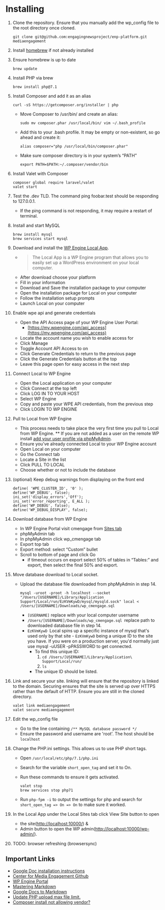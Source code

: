 <!----- Conversion time: 1.029 seconds.


Using this Markdown file:

1. Cut and paste this output into your source file.
2. See the notes and action items below regarding this conversion run.
3. Check the rendered output (headings, lists, code blocks, tables) for proper
   formatting and use a linkchecker before you publish this page.

Conversion notes:

* Docs to Markdown version 1.0β21
* Thu Apr 02 2020 11:55:39 GMT-0700 (PDT)
* Source doc: CME Updated Readme.md
----->



# Installing



1. Clone the repository. Ensure that you manually add the wp_config file to the root directory once cloned.

    ```
    git clone git@github.com:engagingnewsproject/enp-platform.git mediaengagement
    ```


2. Install [homebrew](https://brew.sh/) if not already installed
3. Ensure homebrew is up to date

    ```
    brew update
    ```


4. Install PHP via brew

    ```
    brew install php@7.1
    ```


5. Install Composer and add it as an alias

    ```
    curl -sS https://getcomposer.org/installer | php
    ```


    *   Move Composer to /usr/bin/ and create an alias:

        ```
        sudo mv composer.phar /usr/local/bin/ vim ~/.bash_profile
        ```


    *   Add this to your .bash profile. It may be empty or non-existent, so go ahead and create it:

        ```
        alias composer="php /usr/local/bin/composer.phar"
        ```


    *   Make sure composer directory is in your system’s “PATH”

        ```
        export PATH=$PATH:~/.composer/vendor/bin
        ```


6. Install Valet with Composer

    ```
    composer global require laravel/valet
    valet start
    ```


7. Test the .dev TLD. The command ping foobar.test should be responding to 127.0.0.1.
    *   If the ping command is not responding, it may require a restart of terminal.
8. Install and start MySQL

    ```
    brew install mysql
    brew services start mysql
    ```


9. Download and install the [WP Engine Local App](http://localwp.com/).
    *   > The Local App is a WP Engine program that allows you to easily set up a WordPress environment on your local computer. 
    *   After download choose your platform
    *   Fill in your information
    *   Download and Save the installation package to your computer
    *   Open the installation package for Local on your computer
    *   Follow the installation setup prompts
    *   Launch Local on your computer
10. Enable wpe api and generate credentials
    *   Open the API Access page of your WP Engine User Portal:
        *   [https://my.wpengine.com/api_access](https://my.wpengine.com/api_access)
    *   Locate the account name you wish to enable access for
    *   Click Manage
    *   Toggle Account API Access to on
    *   Click Generate Credentials to return to the previous page
    *   Click the Generate Credentials button at the top
    *   Leave this page open for easy access in the next step
11. Connect Local to WP Engine
    *   Open the Local application on your computer
    *   Click Connect at the top left
    *   Click LOG IN TO YOUR HOST
    *   Select WP Engine
    *   Copy and paste your WPE API credentials, from the previous step
    *   Click LOGIN TO WP ENGINE
12. Pull to Local from WP Engine
    *   This process needs to take place the very first time you pull to Local from WP Engine. ** If you are not added as a user on the remote WP install [add your user profile via phpMyAdmin](https://wpengine.com/support/add-admin-user-phpmyadmin/).
    *   Ensure you’ve already connected Local to your WP Engine account
    *   Open Local on your computer
    *   Go the Connect tab
    *   Locate a Site in the list
    *   Click PULL TO LOCAL
    *   Choose whether or not to include the database
13. (optional) Keep debug warnings from displaying on the front end

    ```
    define( 'WPE_CLUSTER_ID', '0' );
    define('WP_DEBUG', false);
    ini_set('display_errors','Off');
    ini_set('error_reporting', E_ALL );
    define('WP_DEBUG', false);
    define('WP_DEBUG_DISPLAY', false);
    ```


14. Download database from WP Engine
    *   In WP Engine Portal visit cmengage from [Sites tab](https://my.wpengine.com/sites)
    *   phpMyAdmin tab
    *   In phpMyAdmin click wp_cmengage tab
    *   Export top tab
    *   Export method: select “Custom” bullet
    *   Scroll to bottom of page and click Go
        *   if timeout occurs on export select 50% of tables in “Tables:” and export, then select the final 50% and export.
15. Move database download to Local socket.
    *   Upload the database file downloaded from phpMyAdmin in step 14.

        ```
        mysql -uroot -proot -h localhost --socket "/Users/[USERNAME]/Library/Application Support/Local/run/EzKVmKywD/mysql/mysqld.sock" local < /Users/[USERNAME]/Downloads/wp_cmengage.sql
        ```


        *   `[USERNAME]` replace with your local computer username
        *   `/Users/[USERNAME]/Downloads/wp_cmengage.sql `replace path to downloaded database file in step 14.
        *   `EzKVmKywD `Local spins up a specific instance of mysql that's used only by that site - `EzKVmKywD` being a unique ID to the site you have. If you were on a production server, you'd normally just use mysql -uUSER -pPASSWORD to get connected.
            *   To find this unique ID:
                1. `cd /Users/[USERNAME]/Library/Application\ Support/Local/run/`
                2. `ls`
            *   The unique ID should be listed.
16. Link and secure your site. linking will ensure that the repository is linked to the domain. Securing ensures that the site is served up over HTTPS rather than the default of HTTP. Ensure you are still in the cloned directory.

    ```
    valet link mediaengagement
    valet secure mediaengagement
    ```


17. Edit the wp_config file
    *   Go to the line containing `/** MySQL database password */`
    *   Ensure the password and username are 'root'. The host should be `localhost`
18. Change the PHP.ini settings. This allows us to use PHP short tags.
    *   Open `/usr/local/etc/php/7.1/php.ini`
    *   Search for the variable `short_open_tag` and set it to On.
    *   Run these commands to ensure it gets activated.

        ```
        valet stop
        brew services stop php71
        ```


    *   Run `php-fpm -i` to output the settings for php and search for `short_open_tag => On => On` to make sure it worked.
19. In the Local App under the Local Sites tab click View Site button to open 
    *   the site([http://localhost:10000/](http://localhost:10000/wp-admin/)) & 
    *   Admin button to open the WP admin([http://localhost:10000/wp-admin/](http://localhost:10000/wp-admin/)).
20. TODO: browser refreshing (browsersync)


## Important Links



*   [Google Doc installation instructions](https://docs.google.com/document/d/1-ZhREJ0MZ9hsnN-Hc-6bbpFlXq9b91CSfl2DfJ5IpwI/edit?usp=sharing)
*   [Center for Media Engagement Github](https://github.com/engagingnewsproject)
*   [WP Engine Portal](https://identity.wpengine.com/signin)
*   [Mastering Markdown](https://guides.github.com/features/mastering-markdown/)
*   [Google Docs to Markdown](https://github.com/evbacher/gd2md-html/wiki)
*   [Update PHP upload max file limit.](https://sitenetic.com/techie/mamp-error-phpmyadmin-error-incorrect-format-parameter/)
*   [Composer install not allowing vendor?](https://github.com/laravel/valet/issues/763#issuecomment-482095200)

<!-- Docs to Markdown version 1.0β21 -->
